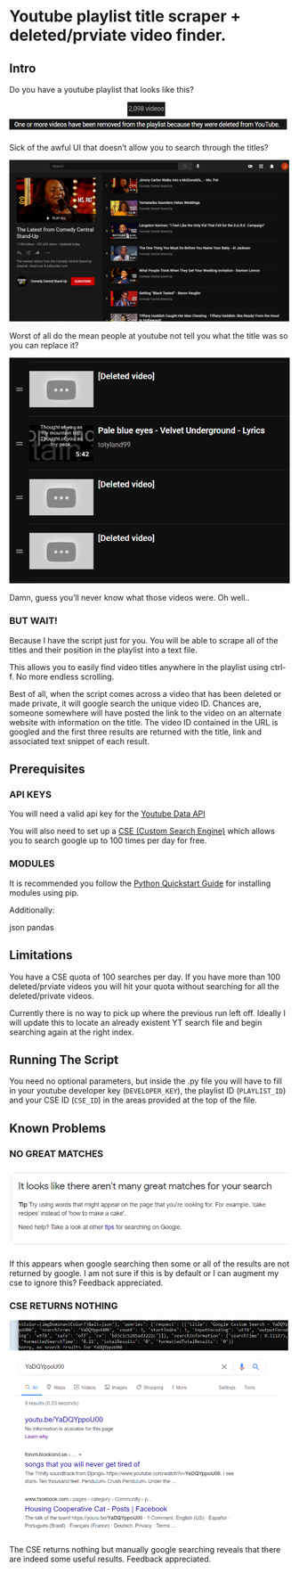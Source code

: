 # Youtube playlist title scraper + deleted/prviate video finder.

## Intro

Do you have a youtube playlist that looks like this? 

![likethis](./images/likethis.png)

Sick of the awful UI that doesn’t allow you to search through the titles?

![nosearchbar](./images/nosearchbar.png)

Worst of all do the mean people at youtube not tell you what the title was so you can replace it?

![deleted](./images/deleted.png)

Damn, guess you’ll never know what those videos were. Oh well..

### BUT WAIT!

Because I have the script just for you. You will be able to scrape all of the titles and their position in the playlist into a text file.

This allows you to easily find video titles anywhere in the playlist using ctrl-f. No more endless scrolling.

Best of all, when the script comes across a video that has been deleted or made private, it will google search the unique video ID. Chances are, someone somewhere will have posted the link to the video on an alternate website with information on the title. The video ID contained in the URL is googled and the first three results are returned with the title, link and associated text snippet of each result.

## Prerequisites

### API KEYS

You will need a valid api key for the [Youtube Data API](https://developers.google.com/youtube/registering_an_application)

You will also need to set up a [CSE (Custom Search Engine)](https://programmablesearchengine.google.com/about/) which allows you to search google up to 100 times per day for free.

### MODULES

It is recommended you follow the [Python Quickstart Guide](https://developers.google.com/youtube/v3/quickstart/python) for installing modules using pip.

Additionally:

json
pandas

## Limitations

You have a CSE quota of 100 searches per day. If you have more than 100 deleted/prviate videos you will hit your quota without searching for all the deleted/private videos.

Currently there is no way to pick up where the previous run left off. Ideally I will update this to locate an already existent YT search file and begin searching again at the right index.

## Running The Script

You need no optional parameters, but inside the .py file you will have to fill in your youtube developer key (`DEVELOPER_KEY`), the playlist ID (`PLAYLIST_ID`) and your CSE ID (`CSE_ID`) in the areas provided at the top of the file.

## Known Problems

### NO GREAT MATCHES

![nogreatmatches](./images/nogreatmatches.png)

If this appears when google searching then some or all of the results are not returned by google. I am not sure if this is by default or I can augment my cse to ignore this? Feedback appreciated.

### CSE RETURNS NOTHING

![returnsnothing](./images/cse_nothing.png)

The CSE returns nothing but manually google searching reveals that there are indeed some useful results. Feedback appreciated.
